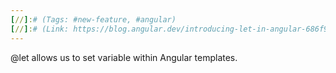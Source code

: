 ```yaml
---
[//]:# (Tags: #new-feature, #angular)
[//]:# (Link: https://blog.angular.dev/introducing-let-in-angular-686f9f383f0f)
---
```


@let allows us to set variable within Angular templates.
